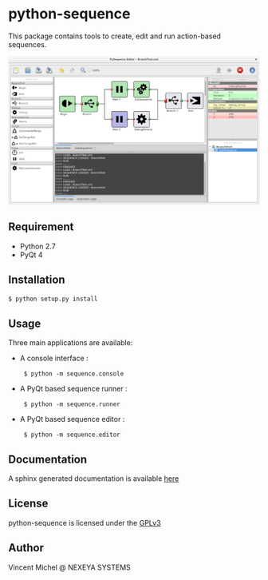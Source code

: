 python-sequence
===============

This package contains tools to create, edit and run action-based sequences.

![screenshot](examples/screenshot.png)

Requirement
-----------

- Python 2.7
- PyQt 4

Installation
------------

    $ python setup.py install

Usage
-----

Three main applications are available:

 - A console interface :

        $ python -m sequence.console

 - A PyQt based sequence runner :

        $ python -m sequence.runner

 - A PyQt based sequence editor :

        $ python -m sequence.editor

Documentation
-------------

A sphinx generated documentation is available [here](http://vxgmichel.github.io/python-sequence)

License
-------

python-sequence is licensed under the [GPLv3](http://www.gnu.org/licenses/gpl-3.0-standalone.html)

Author
------

Vincent Michel @ NEXEYA SYSTEMS
